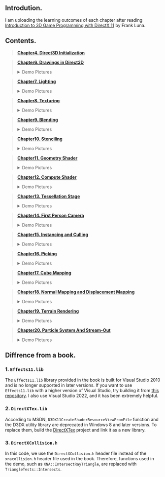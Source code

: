 ## Introdution.

I am uploading the learning outcomes of each chapter after reading [Introduction to 3D Game Programming with DirectX 11](https://www.amazon.com/Introduction-3D-Game-Programming-DirectX/dp/1936420228/ref=sr_1_1?crid=2E7VDHM5C93ER&dib=eyJ2IjoiMSJ9.leq7RVp17J6jH-z3sfhGUdxRFY2Pa7B758d88zZfLei_h6JtBjy7uHBl3xX3CWmzEaehthJFnHvwWS_W1U3PFfj4FRYEQvjYkBiz7kY5X7qTq3pgyTI9bI6EU_l0Mo4spOfQdiOqnOq1y9pcCC9xA2nk49oQ9nUiyMI__O2LggQYtkZOB3MlctS8ff-fJLdn_RkXMZ_2P0y7NFEkSIKm0NuH48JV65ArkzMXDzFhf_Q.-NocVSzeMQY4mb_ztCz-fKJ3VwSWNYXTXAlClNME4RA&dib_tag=se&keywords=directx+11&qid=1719977569&sprefix=%2Caps%2C237&sr=8-1) by Frank Luna.

## Contents.

> __[Chapter4. Direct3D Initialization](chapter4/)__

> __[Chapter6. Drawings in Direct3D](chapter6/)__<details><summary>Demo Pictures</summary>
![chapter6-box.png](resources/chapter6/box.PNG)
![chapter6-hills.png](resources/chapter6/hills.PNG)
![chapter6-shape.png](resources/chapter6/shapes.PNG)
![chapter6-skull.png](resources/chapter6/skull.PNG)</details>

> __[Chapter7. Lighting](chapter7/)__<details><summary>Demo Pictures</summary>
![chapter7-light.png](resources/chapter7/light.PNG)
![chapter7-toonshading.png](resources/chapter7/toonshading.png)</details>

> __[Chapter8. Texturing](chapter8/)__<details><summary>Demo Pictures</summary>
![chapter8-crate.png](resources/chapter8/crate.PNG)  
![chapter8-thaw.png](resources/chapter8/thaw.PNG)
![chapter8-mipmaps.gif](resources/chapter8/mipmaps.gif)</details>

> __[Chapter9. Blending](chapter9/)__<details><summary>Demo Pictures</summary>
![chapter9-fogblend.png](resources/chapter9/fogblend.PNG)</details>

> __[Chapter10. Stenciling](chapter10/)__<details><summary>Demo Pictures</summary>
![chapter10-mirror.png](resources/chapter10/mirror.PNG)</details>

> __[Chapter11. Geometry Shader](chapter11/)__<details><summary>Demo Pictures</summary>
![chapter11-billboards.png](resources/chapter11/billboards.PNG)</details>

> __[Chapter12. Compute Shader](chapter12/)__<details><summary>Demo Pictures</summary>
![chapter12-blur.png](resources/chapter12/blur.PNG)</details>

> __[Chapter13. Tessellation Stage](chapter13/)__<details><summary>Demo Pictures</summary>
![chapter13-tess.gif](resources/chapter13/tess.gif)</details>

> __[Chapter14. First Person Camera](chapter14/)__<details><summary>Demo Pictures</summary>
![chapter14-fpc.png](resources/chapter14/fpc.PNG)</details>

> __[Chapter15. Instancing and Culling](chapter15/)__<details><summary>Demo Pictures</summary>
![chapter15-iac.png](resources/chapter15/iac.PNG)</details>

> __[Chapter16. Picking](chapter16/)__<details><summary>Demo Pictures</summary>
![chapter16-picking.png](resources/chapter16/picking.PNG)
![chapter16-slaps.png](resources/chapter16/slaps.PNG)</details>

> __[Chapter17. Cube Mapping](chapter17/)__<details><summary>Demo Pictures</summary>
![chapter17-cubemap.png](resources/chapter17/cubemap.PNG)
![chapter17-dynamiccubemap.png](resources/chapter17/dynamiccubemap.gif)</details>

> __[Chapter18. Normal Mapping and Displacement Mapping](chapter18/)__<details><summary>Demo Pictures</summary>
![chapter18-nad.png](resources/chapter18/nad.gif)</details>

> __[Chapter19. Terrain Rendering](chapter19/)__<details><summary>Demo Pictures</summary>
![chapter19-terrain.png](resources/chapter19/terrain.PNG)</details>

> __[Chapter20. Particle System And Stream-Out](chapter20/)__<details><summary>Demo Pictures</summary>
![chapter20-ps.png](resources/chapter20/ps.PNG)</details>

## Diffrence from a book.

### 1. `Effects11.lib`
The `Effects11.lib` library provided in the book is  built for Visual Studio 2010 and is no longer supported in later versions. If you want to use `Effects11.lib` with a higher version of Visual Studio, try building it from [this repository](https://github.com/microsoft/FX11). I also use Visual Studio 2022, and it has been extremely helpful.

### 2. `DirectXTex.lib`
According to MSDN, `D3DX11CreateShaderResourceViewFromFile` function and the D3DX utility library are deprecated in Windows 8 and later versions. To replace them, build the [DirectXTex](https://github.com/microsoft/DirectXTex) project and link it as a new library.

### 3. `DirectXCollision.h`
In this code, we use the `DirectXCollision.h` header file instead of the `xnacollision.h` header file used in the book. Therefore, functions used in the demo, such as `XNA::IntersectRayTriangle`, are replaced with `TriangleTests::Intersects`.